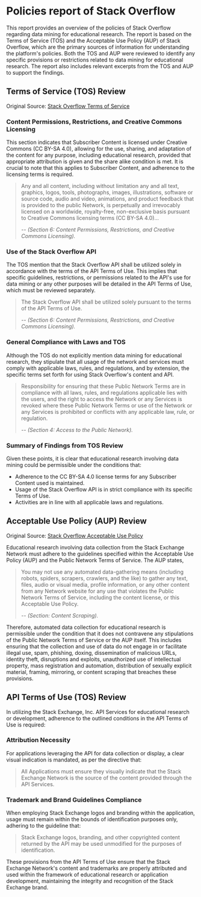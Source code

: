 # Policies report of Stack Overflow
This report provides an overview of the policies of Stack Overflow regarding data mining for educational research. The report is based on the Terms of Service (TOS) and the Acceptable Use Policy (AUP) of Stack Overflow, which are the primary sources of information for understanding the platform's policies. Both the TOS and AUP were reviewed to identify any specific provisions or restrictions related to data mining for educational research. The report also includes relevant excerpts from the TOS and AUP to support the findings.

## Terms of Service (TOS) Review
Original Source: [Stack Overflow Terms of Service](https://stackoverflow.com/legal/terms-of-service/public)

### Content Permissions, Restrictions, and Creative Commons Licensing

This section indicates that Subscriber Content is licensed under Creative Commons (CC BY-SA 4.0), allowing for the use, sharing, and adaptation of the content for any purpose, including educational research, provided that appropriate attribution is given and the share alike condition is met. It is crucial to note that this applies to Subscriber Content, and adherence to the licensing terms is required.
> Any and all content, including without limitation any and all text, graphics, logos, tools, photographs, images, illustrations, software or source code, audio and video, animations, and product feedback that is provided to the public Network, is perpetually and irrevocably licensed on a worldwide, royalty-free, non-exclusive basis pursuant to Creative Commons licensing terms (CC BY-SA 4.0)... 
>
> -- <cite>(Section 6: Content Permissions, Restrictions, and Creative Commons Licensing).</cite>

### Use of the Stack Overflow API

The TOS mention that the Stack Overflow API shall be utilized solely in accordance with the terms of the API Terms of Use. This implies that specific guidelines, restrictions, or permissions related to the API's use for data mining or any other purposes will be detailed in the API Terms of Use, which must be reviewed separately.
> The Stack Overflow API shall be utilized solely pursuant to the terms of the API Terms of Use.
>
> -- <cite>(Section 6: Content Permissions, Restrictions, and Creative Commons Licensing).</cite>

### General Compliance with Laws and TOS

Although the TOS do not explicitly mention data mining for educational research, they stipulate that all usage of the network and services must comply with applicable laws, rules, and regulations, and by extension, the specific terms set forth for using Stack Overflow's content and API.
> Responsibility for ensuring that these Public Network Terms are in compliance with all laws, rules, and regulations applicable lies with the users, and the right to access the Network or any Services is revoked where these Public Network Terms or use of the Network or any Services is prohibited or conflicts with any applicable law, rule, or regulation. 
>
> -- <cite>(Section 4: Access to the Public Network).</cite>

### Summary of Findings from TOS Review

Given these points, it is clear that educational research involving data mining could be permissible under the conditions that:

- Adherence to the CC BY-SA 4.0 license terms for any Subscriber Content used is maintained.
- Usage of the Stack Overflow API is in strict compliance with its specific Terms of Use.
- Activities are in line with all applicable laws and regulations.

## Acceptable Use Policy (AUP) Review

Original Source: [Stack Overflow Acceptable Use Policy](https://stackoverflow.com/legal/acceptable-use-policy)


Educational research involving data collection from the Stack Exchange Network must adhere to the guidelines specified within the Acceptable Use Policy (AUP) and the Public Network Terms of Service. The AUP states, 
> You may not use any automated data-gathering means (including robots, spiders, scrapers, crawlers, and the like) to gather any text, files, audio or visual media, profile information, or any other content from any Network website for any use that violates the Public Network Terms of Service, including the content license, or this Acceptable Use Policy.
>
> -- <cite>(Section: Content Scraping).</cite>

Therefore, automated data collection for educational research is permissible under the condition that it does not contravene any stipulations of the Public Network Terms of Service or the AUP itself. This includes ensuring that the collection and use of data do not engage in or facilitate illegal use, spam, phishing, doxing, dissemination of malicious URLs, identity theft, disruptions and exploits, unauthorized use of intellectual property, mass registration and automation, distribution of sexually explicit material, framing, mirroring, or content scraping that breaches these provisions.

## API Terms of Use (TOS) Review

In utilizing the Stack Exchange, Inc. API Services for educational research or development, adherence to the outlined conditions in the API Terms of Use is required:

### Attribution Necessity

For applications leveraging the API for data collection or display, a clear visual indication is mandated, as per the directive that:
> All Applications must ensure they visually indicate that the Stack Exchange Network is the source of the content provided through the API Services.

### Trademark and Brand Guidelines Compliance

When employing Stack Exchange logos and branding within the application, usage must remain within the bounds of identification purposes only, adhering to the guideline that:
> Stack Exchange logos, branding, and other copyrighted content returned by the API may be used unmodified for the purposes of identification.

These provisions from the API Terms of Use ensure that the Stack Exchange Network's content and trademarks are properly attributed and used within the framework of educational research or application development, maintaining the integrity and recognition of the Stack Exchange brand.
